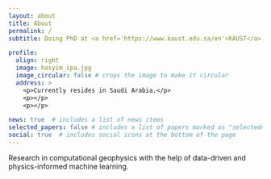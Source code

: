 ```yaml
---
layout: about
title: About
permalink: /
subtitle: Doing PhD at <a href='https://www.kaust.edu.sa/en'>KAUST</a>.

profile:
  align: right
  image: hasyim_ipa.jpg
  image_circular: false # crops the image to make it circular
  address: >
    <p>Currently resides in Saudi Arabia.</p>
    <p></p>
    <p></p>

news: true  # includes a list of news items
selected_papers: false # includes a list of papers marked as "selected={true}"
social: true  # includes social icons at the bottom of the page
---
```


Research in computational geophysics with the help of data-driven and physics-informed machine learning.